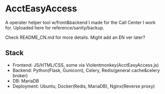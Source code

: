 # AcctEasyAccess
A operater helper tool w/front&backend I made for the Call Center I work for.
Uploaded here for reference/sanity/backup.

Check README_CN.md for more details. Might add an EN ver later?
## Stack
- Frontend: JS/HTML/CSS, some via Violentmonkey(AcctEasyAccess.js)
- Backend: Python(Flask, Gunicorn), Celery, Redis(general cache&celery broker)
- DB: MariaDB
- Deployment: Ubuntu, Docker(Redis, MariaDB), Nginx(Reverse proxy)
